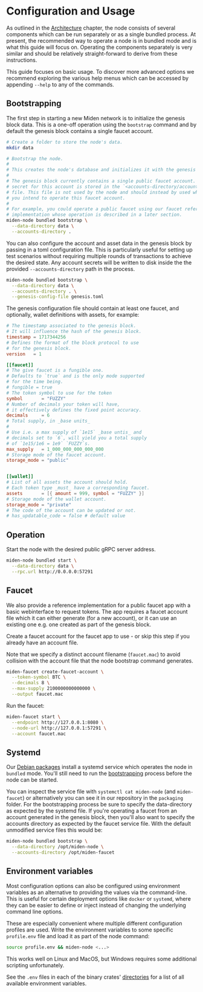 # Configuration and Usage

As outlined in the [Architecture](./architecture.md) chapter, the node consists of several components which can be run
separately or as a single bundled process. At present, the recommended way to operate a node is in bundled mode and is
what this guide will focus on. Operating the components separately is very similar and should be relatively
straight-forward to derive from these instructions.

This guide focuses on basic usage. To discover more advanced options we recommend exploring the various help menus
which can be accessed by appending `--help` to any of the commands.

## Bootstrapping

The first step in starting a new Miden network is to initialize the genesis block data. This is a
one-off operation using the `bootstrap` command and by default the genesis block contains a single
faucet account.

```sh
# Create a folder to store the node's data.
mkdir data

# Bootstrap the node.
#
# This creates the node's database and initializes it with the genesis data.
#
# The genesis block currently contains a single public faucet account. The
# secret for this account is stored in the `<accounts-directory/account.mac>`
# file. This file is not used by the node and should instead by used wherever
# you intend to operate this faucet account.
#
# For example, you could operate a public faucet using our faucet reference
# implementation whose operation is described in a later section.
miden-node bundled bootstrap \
  --data-directory data \
  --accounts-directory .
```

You can also configure the account and asset data in the genesis block by passing in a toml configuration file.
This is particularly useful for setting up test scenarios without requiring multiple rounds of
transactions to achieve the desired state. Any account secrets will be written to disk inside the
the provided `--accounts-directory` path in the process.

```sh
miden-node bundled bootstrap \
  --data-directory data \
  --accounts-directory . \
  --genesis-config-file genesis.toml
```

The genesis configuration file should contain at least one faucet, and optionally, wallet definitions
with assets, for example:

```toml
# The timestamp associated to the genesis block.
# It will influence the hash of the genesis block.
timestamp = 1717344256
# Defines the format of the block protocol to use
# for the genesis block.
version   = 1

[[faucet]]
# The give faucet is a fungible one.
# Defaults to `true` and is the only mode supported
# for the time being.
# fungible = true
# The token symbol to use for the token
symbol       = "FUZZY"
# Number of decimals your token will have,
# it effectively defines the fixed point accuracy.
decimals     = 6
# Total supply, in _base units_
#
# Use i.e. a max supply of `1e15` _base untis_ and
# decimals set to `6`, will yield you a total supply
# of `1e15/1e6 = 1e9` `FUZZY`s.
max_supply   = 1_000_000_000_000_000
# Storage mode of the faucet account.
storage_mode = "public"


[[wallet]]
# List of all assets the account should hold.
# Each token type _must_ have a corresponding faucet.
assets       = [{ amount = 999, symbol = "FUZZY" }]
# Storage mode of the wallet account.
storage_mode = "private"
# The code of the account can be updated or not.
# has_updatable_code = false # default value
```

## Operation

Start the node with the desired public gRPC server address.

```sh
miden-node bundled start \
  --data-directory data \
  --rpc.url http://0.0.0.0:57291
```

## Faucet

We also provide a reference implementation for a public faucet app with a basic webinterface to request
tokens. The app requires a faucet account file which it can either generate (for a new account), or it can use an
existing one e.g. one created as part of the genesis block.

Create a faucet account for the faucet app to use - or skip this step if you already have an account file.

Note that we specify a distinct account filename (`faucet.mac`) to avoid collision with the account file that the node bootstrap command generates.

```sh
miden-faucet create-faucet-account \
  --token-symbol BTC \
  --decimals 8 \
  --max-supply 2100000000000000 \
  --output faucet.mac
```

Run the faucet:

```sh
miden-faucet start \
  --endpoint http://127.0.0.1:8080 \
  --node-url http://127.0.0.1:57291 \
  --account faucet.mac
```

## Systemd

Our [Debian packages](./installation.md#debian-package) install a systemd service which operates the node in `bundled`
mode. You'll still need to run the [bootstrapping](#bootstrapping) process before the node can be started.

You can inspect the service file with `systemctl cat miden-node` (and `miden-faucet`) or alternatively you can see it in
our repository in the `packaging` folder. For the bootstrapping process be sure to specify the data-directory as
expected by the systemd file. If you're operating a faucet from an account generated in the genesis block, then you'll
also want to specify the accounts directory as expected by the faucet service file. With the default unmodified service
files this would be:

```sh
miden-node bundled bootstrap \
  --data-directory /opt/miden-node \
  --accounts-directory /opt/miden-faucet
```

## Environment variables

Most configuration options can also be configured using environment variables as an alternative to providing the values
via the command-line. This is useful for certain deployment options like `docker` or `systemd`, where they can be easier
to define or inject instead of changing the underlying command line options.

These are especially convenient where multiple different configuration profiles are used. Write the environment
variables to some specific `profile.env` file and load it as part of the node command:

```sh
source profile.env && miden-node <...>
```

This works well on Linux and MacOS, but Windows requires some additional scripting unfortunately.

See the `.env` files in each of the binary crates' [directories](https://github.com/0xMiden/miden-node/tree/next/bin) for a list of all available environment variables.
